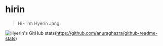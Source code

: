 # hirin

> Hi~ I'm Hyerin Jang.

![Hyerin's GitHub stats](https://github-readme-stats.vercel.app/api?username=hirin)(https://github.com/anuraghazra/github-readme-stats)

